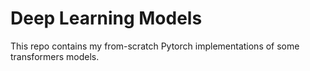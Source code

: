 # Deep Learning Models

This repo contains my from-scratch Pytorch implementations of some transformers models.
